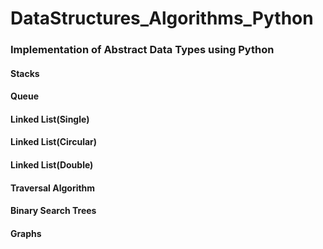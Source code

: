# DataStructures_Algorithms_Python

### Implementation of Abstract Data Types using Python

#### Stacks
#### Queue
#### Linked List(Single)
#### Linked List(Circular)
#### Linked List(Double)
#### Traversal Algorithm
#### Binary Search Trees
#### Graphs